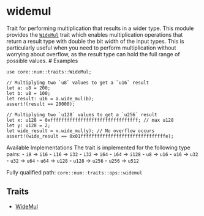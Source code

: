 # widemul

Trait for performing multiplication that results in a wider type.  This module provides the [`WideMul`]([`WideMul`]) trait which enables multiplication operations that return a result type with double the bit width of the input types. This is particularly useful when you need to perform multiplication without worrying about overflow, as the result type can hold the full range of possible values.  # Examples
```cairo
use core::num::traits::WideMul;

// Multiplying two `u8` values to get a `u16` result
let a: u8 = 200;
let b: u8 = 100;
let result: u16 = a.wide_mul(b);
assert!(result == 20000);

// Multiplying two `u128` values to get a `u256` result
let x: u128 = 0xffffffffffffffffffffffffffffffff; // max u128
let y: u128 = 2;
let wide_result = x.wide_mul(y); // No overflow occurs
assert!(wide_result == 0x01fffffffffffffffffffffffffffffffe);
```
Available Implementations  The trait is implemented for the following type pairs: - `i8` → `i16` - `i16` → `i32` - `i32` → `i64` - `i64` → `i128` - `u8` → `u16` - `u16` → `u32` - `u32` → `u64` - `u64` → `u128` - `u128` → `u256` - `u256` → `u512`

Fully qualified path: `core::num::traits::ops::widemul`

## Traits

- [WideMul](./core-num-traits-ops-widemul-WideMul.md)


